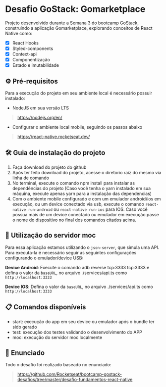 # Desafio GoStack: Gomarketplace
Projeto desenvolvido durante a Semana 3 do bootcamp GoStack, construindo a aplicação Gomarketplace, explorando conceitos de React Native como:
- [x] React Hooks
- [x] Styled-components
- [x] Context-api
- [x] Componentização
- [x] Estado e imutabilidade

## ⚙ Pré-requisitos
Para a execução do projeto em seu ambiente local é necessário possuir instalado:

- NodeJS em sua versão LTS
> https://nodejs.org/en/

- Configurar o ambiente local mobile, seguindo os passos abaixo
> https://react-native.rocketseat.dev/

## 🛠 Guia de instalação do projeto
1. Faça download do projeto do github
2. Após ter feito download do projeto, acesse o diretorio raiz do mesmo via linha de comando
3. No terminal, execute o comando npm install para instalar as dependências do projeto (Caso você tenha o yarn instalado em sua máquina, execute apenas yarn para a instalação das dependencias)
4. Com o ambiente mobile configurado e com um emulador android/ios em execução, ou um device conectado via usb, execute o comando `react-native run-android` ou `react-native run-ios` para IOS. Caso você possua mais de um device conectado ou emulador em execução passe o nome do dispositivo no final dos comandos citados acima.

## 📃 Utilização do servidor moc
Para essa aplicação estamos utilizando o `json-server`, que simula uma API.
Para executa-la é necessário seguir as seguintes configurações configurando o emulador/device USB:

**Device Android**:
Execute o comando adb reverse tcp:3333 tcp:3333 e defina o valor da `baseURL`, no arquivo ./services/api.ts como `http://localhost:3333`

**Device IOS**:
Defina o valor da `baseURL`, no arquivo ./services/api.ts como `http://localhost:3333`

## 📋 Comandos disponíveis
* start: execução do app em seu device ou emulador após o bundle ter sido gerado
* test: execução dos testes validando o desenvolvimento do APP
* moc: execução do servidor moc localmente

## 📙 Enunciado
Todo o desafio foi realizado baseado no enunciado:
> https://github.com/Rocketseat/bootcamp-gostack-desafios/tree/master/desafio-fundamentos-react-native
